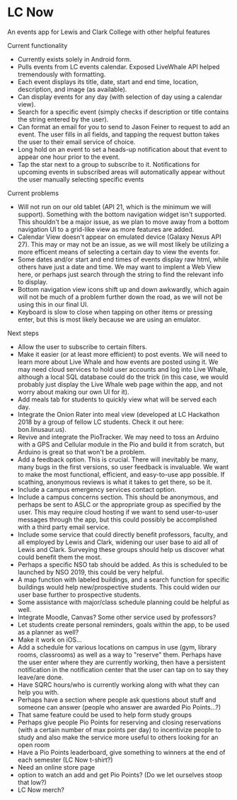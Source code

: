 # LC Now
An events app for Lewis and Clark College with other helpful features

Current functionality
- Currently exists solely in Android form.
- Pulls events from LC events calendar. Exposed LiveWhale API helped tremendously with formatting.
- Each event displays its title, date, start and end time, location, description, and image (as available).
- Can display events for any day (with selection of day using a calendar view).
- Search for a specific event (simply checks if description or title contains the string entered by the user).
- Can format an email for you to send to Jason Feiner to request to add an event. The user fills in all fields, and tapping the request button takes the user to their email service of choice.
- Long hold on an event to set a heads-up notification about that event to appear one hour prior to the event.
- Tap the star next to a group to subscribe to it. Notifications for upcoming events in subscribed areas will automatically appear without the user manually selecting specific events

Current problems
- Will not run on our old tablet (API 21, which is the minimum we will support). Something with the bottom navigation widget isn't supported. This shouldn't be a major issue, as we plan to move away from a bottom navigation UI to a grid-like view as more features are added.
- Calendar View doesn't appear on emulated device (Galaxy Nexus API 27). This may or may not be an issue, as we will most likely be utilizing a more efficent means of selecting a certain day to view the events for.
- Some dates and/or start and end times of events display raw html, while others have just a date and time. We may want to implent a Web View here, or perhaps just search through the string to find the relevant info to display.
- Bottom navigation view icons shift up and down awkwardly, which again will not be much of a problem further down the road, as we will not be using this in our final UI.
- Keyboard is slow to close when tapping on other items or pressing enter, but this is most likely because we are using an emulator.

Next steps
- Allow the user to subscribe to certain filters.
- Make it easier (or at least more efficient) to post events. We will need to learn more about Live Whale and how events are posted using it. We may need cloud services to hold user accounts and log into Live Whale, although a local SQL database could do the trick (in this case, we would probably just display the Live Whale web page within the app, and not worry about making our own UI for it).
- Add meals tab for students to quickly view what will be served each day. 
- Integrate the Onion Rater into meal view (developed at LC Hackathon 2018 by a group of fellow LC students. Check it out here: bon.linusaur.us).
- Revive and integrate the PioTracker. We may need to toss an Arduino with a GPS and Cellular module in the Pio and build it from scratch, but Arduino is great so that won't be a problem.
- Add a feedback option. This is crucial. There will inevitably be many, many bugs in the first versions, so user feedback is invaluable. We want to make the most functional, efficient, and easy-to-use app possible. If scathing, anonymous reviews is what it takes to get there, so be it.
- Include a campus emergency services contact option.
- Include a campus concerns section. This should be anonymous, and perhaps be sent to ASLC or the appropriate group as specified by the user. This may require cloud hosting if we want to send user-to-user messages through the app, but this could possibly be accomplished with a third party email service.
- Include some service that could directly benefit professors, faculty, and all employed by Lewis and Clark, widening our user base to aid all of Lewis and Clark. Surveying these groups should help us discover what could benefit them the most.
- Perhaps a specific NSO tab should be added. As this is scheduled to be launched by NSO 2019, this could be very helpful.
- A map function with labeled buildings, and a search function for specific buildings would help new/prospective students. This could widen our user base further to prospective students.
- Some assistance with major/class schedule planning could be helpful as well.
- Integrate Moodle, Canvas? Some other service used by professors?
- Let students create personal reminders, goals within the app, to be used as a planner as well?
- Make it work on iOS...
- Add a schedule for various locations on campus in use (gym, library rooms, classrooms) as well as a way to "reserve" them. Perhaps have the user enter where they are currently working, then have a persistent notification in the notification center that the user can tap on to say they leave/are done.
- Have SQRC hours/who is currently working along with what they can help you with.
- Perhaps have a section where people ask questions about stuff and someone can answer (people who answer are awarded Pio Points...?)
- That same feature could be used to help form study groups
- Perhaps give people Pio Points for reserving and closing reservations (with a certain number of max points per day) to incentivize people to study and also make the service more useful to others looking for an open room
- Have a Pio Points leaderboard, give something to winners at the end of each semester (LC Now t-shirt?)
- Need an online store page
- option to watch an add and get Pio Points? (Do we let ourselves stoop that low?)
- LC Now merch?
